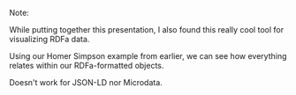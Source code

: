 <!-- .slide: data-background-image="resources/rdfa-play.jpg" data-background-size="contain" -->

Note:

While putting together this presentation, I also found this really cool tool for visualizing RDFa data.

Using our Homer Simpson example from earlier, we can see how everything relates within our RDFa-formatted objects.

Doesn't work for JSON-LD nor Microdata.
